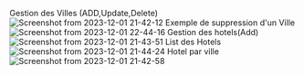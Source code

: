 Gestion des Villes (ADD,Update,Delete)
![Screenshot from 2023-12-01 21-42-12](https://github.com/eddamnatikram/ProjetEJBGestionHotel/assets/134066023/76ad4efa-8f72-4f1c-ae9d-b201a9ce8e81)
Exemple de suppression d'un Ville
![Screenshot from 2023-12-01 22-44-16](https://github.com/eddamnatikram/ProjetEJBGestionHotel/assets/134066023/704fe2a4-1cbc-41c7-8108-32033b752235)
Gestion des hotels(Add)
![Screenshot from 2023-12-01 21-43-51](https://github.com/eddamnatikram/ProjetEJBGestionHotel/assets/134066023/65e13b52-bb04-45c1-baf6-2445edc847eb)
List des Hotels
![Screenshot from 2023-12-01 21-44-24](https://github.com/eddamnatikram/ProjetEJBGestionHotel/assets/134066023/7bb62f12-18eb-4eb4-8494-b40437360830)
Hotel par ville
![Screenshot from 2023-12-01 21-42-58](https://github.com/eddamnatikram/ProjetEJBGestionHotel/assets/134066023/2d9b285a-daef-41b8-8b29-62fea5833c4c)
